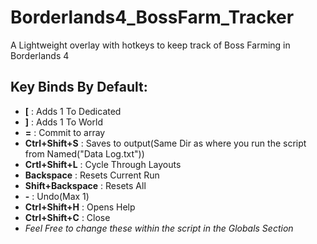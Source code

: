 # Borderlands4_BossFarm_Tracker
A Lightweight overlay with hotkeys to keep track of Boss Farming in Borderlands 4

## Key Binds By Default:
  * **[**  :  Adds 1 To Dedicated
  * **]**  :  Adds 1 To World 
  * **=**  :  Commit to array 
  * **Ctrl+Shift+S**  :  Saves to output(Same Dir as where you run the script from Named("Data Log.txt"))
  * **Crtl+Shift+L**  :  Cycle Through Layouts 
  * **Backspace**  :  Resets Current Run 
  * **Shift+Backspace**  :  Resets All 
  * **-**  :  Undo(Max 1) 
  * **Ctrl+Shift+H**  :  Opens Help 
  * **Ctrl+Shift+C**  :  Close
  * _Feel Free to change these within the script in the Globals Section_
